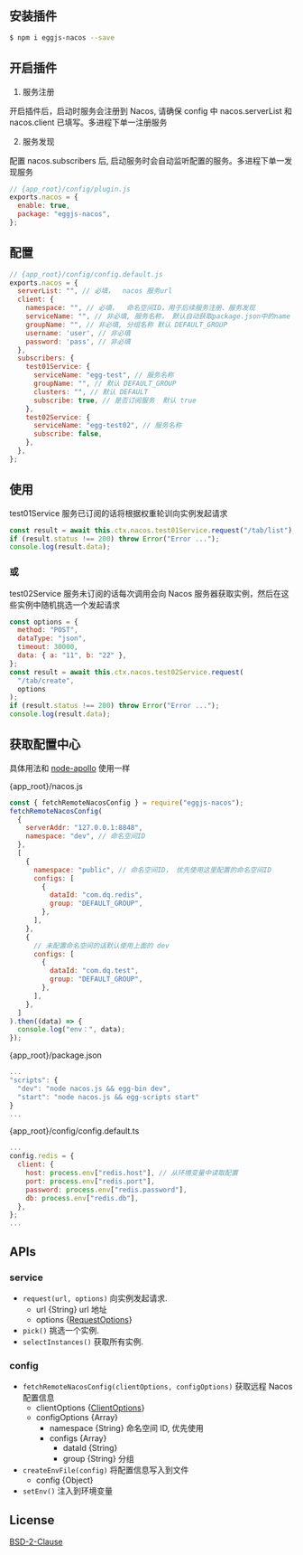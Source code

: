 ## 安装插件

```bash
$ npm i eggjs-nacos --save
```

## 开启插件

1. 服务注册

开启插件后，启动时服务会注册到 Nacos, 请确保 config 中 nacos.serverList 和 nacos.client 已填写。多进程下单一注册服务

2. 服务发现

配置 nacos.subscribers 后, 启动服务时会自动监听配置的服务。多进程下单一发现服务

```js
// {app_root}/config/plugin.js
exports.nacos = {
  enable: true,
  package: "eggjs-nacos",
};
```

## 配置

```js
// {app_root}/config/config.default.js
exports.nacos = {
  serverList: "", // 必填，  nacos 服务url
  client: {
    namespace: "", // 必填，  命名空间ID，用于后续服务注册、服务发现
    serviceName: "", // 非必填, 服务名称， 默认自动获取package.json中的name
    groupName: "", // 非必填, 分组名称 默认 DEFAULT_GROUP
    username: 'user', // 非必填
    password: 'pass', // 非必填
  },
  subscribers: {
    test01Service: {
      serviceName: "egg-test", // 服务名称
      groupName: "", // 默认 DEFAULT_GROUP
      clusters: "", // 默认 DEFAULT
      subscribe: true, // 是否订阅服务  默认 true
    },
    test02Service: {
      serviceName: "egg-test02", // 服务名称
      subscribe: false,
    },
  },
};
```

## 使用

test01Service 服务已订阅的话将根据权重轮训向实例发起请求

```js
const result = await this.ctx.nacos.test01Service.request("/tab/list"); // 默认 GET 请求
if (result.status !== 200) throw Error("Error ...");
console.log(result.data);
```

### 或

test02Service 服务未订阅的话每次调用会向 Nacos 服务器获取实例，然后在这些实例中随机挑选一个发起请求

```js
const options = {
  method: "POST",
  dataType: "json",
  timeout: 30000,
  data: { a: "11", b: "22" },
};
const result = await this.ctx.nacos.test02Service.request(
  "/tab/create",
  options
);
if (result.status !== 200) throw Error("Error ...");
console.log(result.data);
```

## 获取配置中心

具体用法和 [node-apollo](https://www.npmjs.com/package/node-apollo) 使用一样

{app_root}/nacos.js

```js
const { fetchRemoteNacosConfig } = require("eggjs-nacos");
fetchRemoteNacosConfig(
  {
    serverAddr: "127.0.0.1:8848",
    namespace: "dev", // 命名空间ID
  },
  [
    {
      namespace: "public", // 命名空间ID， 优先使用这里配置的命名空间ID
      configs: [
        {
          dataId: "com.dq.redis",
          group: "DEFAULT_GROUP",
        },
      ],
    },
    {
      // 未配置命名空间的话默认使用上面的 dev
      configs: [
        {
          dataId: "com.dq.test",
          group: "DEFAULT_GROUP",
        },
      ],
    },
  ]
).then((data) => {
  console.log("env：", data);
});
```

{app_root}/package.json

```js
...
"scripts": {
  "dev": "node nacos.js && egg-bin dev",
  "start": "node nacos.js && egg-scripts start"
}
...
```

{app_root}/config/config.default.ts

```js
...
config.redis = {
  client: {
    host: process.env["redis.host"], // 从环境变量中读取配置
    port: process.env["redis.port"],
    password: process.env["redis.password"],
    db: process.env["redis.db"],
  },
};
...
```

## APIs

### service

- `request(url, options)` 向实例发起请求.
  - url {String} url 地址
  - options {[RequestOptions](https://www.npmjs.com/package/urllib#arguments)}
- `pick()` 挑选一个实例.
- `selectInstances()` 获取所有实例.

### config

- `fetchRemoteNacosConfig(clientOptions, configOptions)` 获取远程 Nacos 配置信息
  - clientOptions {[ClientOptions]( https://github.com/nacos-group/nacos-sdk-nodejs/blob/master/packages/nacos-config/src/interface.ts#L247)}
  - configOptions {Array}
    - namespace {String} 命名空间 ID, 优先使用
    - configs {Array}
      - dataId {String}
      - group {String} 分组
- `createEnvFile(config)` 将配置信息写入到文件
  - config {Object}
- `setEnv()` 注入到环境变量

## License

[BSD-2-Clause](LICENSE)
